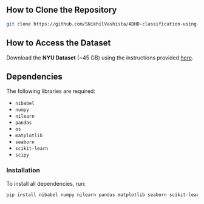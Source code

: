 ## How to Clone the Repository

```bash
git clone https://github.com/SNikhilVashista/ADHD-classification-using-Image-Processing-and-AI-classification
```

## How to Access the Dataset

Download the **NYU Dataset** (~45 GB) using the instructions provided [here](https://fcon_1000.projects.nitrc.org/indi/adhd200/download_scripts/Download_Instructions_ADHD200.pdf).

## Dependencies

The following libraries are required:

- `nibabel`
- `numpy`
- `nilearn`
- `pandas`
- `os`
- `matplotlib`
- `seaborn`
- `scikit-learn`
- `scipy`

### Installation

To install all dependencies, run:

```bash
pip install nibabel numpy nilearn pandas matplotlib seaborn scikit-learn scipy
```
